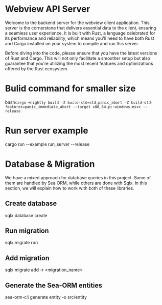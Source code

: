# Webview API Server

Welcome to the backend server for the webview client application. This server is the cornerstone that delivers essential data to the client, ensuring a seamless user experience. It is built with Rust, a language celebrated for its performance and reliability, which means you'll need to have both Rust and Cargo installed on your system to compile and run this server.

Before diving into the code, please ensure that you have the latest versions of Rust and Cargo. This will not only facilitate a smoother setup but also guarantee that you're utilizing the most recent features and optimizations offered by the Rust ecosystem.

# Bulid command for smaller size

bash`cargo +nightly build -Z build-std=std,panic_abort -Z build-std-features=panic_immediate_abort --target x86_64-pc-windows-msvc --release`

# Run server example

cargo run --example run_server --release

# Database & Migration

We have a mixed approach for database queries in this project. Some of them are handled by Sea ORM, while others are done with Sqlx. In this section, we will explain how to work with both of these libraries.

## Create database

sqlx database create

## Run migration

sqlx migrate run

## Add migration

sqlx migrate add -r <migration_name>

## Generate the Sea-ORM entities

sea-orm-cli generate entity -o src/entity
